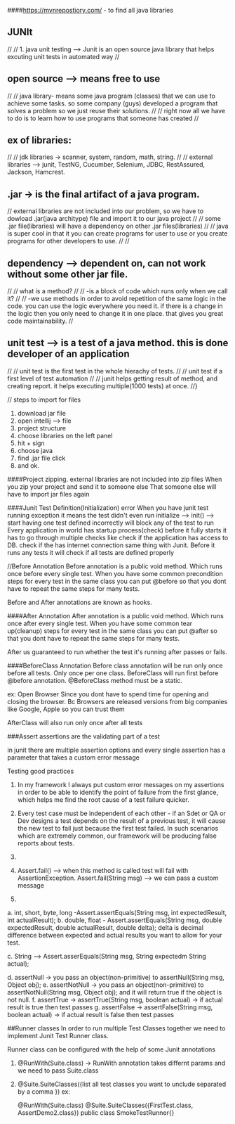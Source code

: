####https://mvnrepostiory.com/ - to find all java libraries 

## JUNIt
//
//            1. java unit testing —> Junit is an open source java library that helps excuting unit tests in automated way
//
##   open source —> means free to use
//
//    java library- means some java program (classes) that we can use to achieve some tasks. so some company (guys) developed a program that solves a problem so we just reuse their solutions.
//
//    right now all we have to do is to learn how to use programs that someone has created
//
 ##    ex of libraries:
//
//    jdk libraries → scanner, system, random, math, string.
//
//    external libraries —> junit, TestNG, Cucumber, Selenium, JDBC, RestAssured, Jackson, Hamcrest.
  ##           .jar → is the final artifact of a java program.
//    external libraries are not included into our problem, so we have to dowload .jar(java architype) file and import it to our java project
//
//    some .jar file(libraries) will have a dependency on other .jar files(libraries)
//
//    java is super cool in that it you can create programs for user to use or you create programs for other developers to use.
//
//
##            dependency —> dependent on, can not work without some other jar file.
//
//    what is a method?
//
//            -is a block of code which runs only when we call it?
//
//            -we use methods in order to avoid repetition of the same logic in the code. you can use the logic everywhere you need it. if there is a change in the logic then you only need to change it in one place. that gives you great code maintainability.
//
##    unit test —> is a test of a java method. this is done developer of an application
//
//    unit test is the first test in the whole hierachy of tests.
//
//    unit test if a first level of test automation
//
//    junit helps getting result of method, and creating report. it helps executing multiple(1000 tests) at once.
//}

// steps to import for files
1. download jar file
2. open intellij --> file 
3. project structure 
4. choose libraries on the left panel 
5. hit + sign 
6. choose java
7. find .jar file click 
8. and ok. 



####Project zipping. 
external libraries are not included into zip files
When you zip your project and send it to someone else 
That someone else will have to import jar files again

####Junit Test Definition(Initialization) error
When you have junit test running exception
it means the test didn't even run
initialize --> init() --> start
having one test defined incorrectly will block any of the test
to run Every application in world has startup process(check)
before it fully starts it has to go through multiple checks
like check if the application has access to DB.
check if the has internet connection
same thing with Junit. Before it runs any tests it will
check if all tests are defined properly


//Before Annotation
Before annotation is a public void method. Which runs once before 
every single test. When you have some common precondition steps
for every test in the same class you can put @before so that 
you dont have to repeat the same steps for many tests. 

Before and After annotations are known as hooks. 

####After Annotation
After annotation is a public void method. Which runs once after
every single test. When you have some common tear up(cleanup) steps
for every test in the same class you can put @after so that
you dont have to repeat the same steps for many tests. 

After us guaranteed to run whether the test it's running after 
passes or fails. 


####BeforeClass Annotation
Before class annotation will be run only once before all tests. 
Only once per one class. BeforeClass will run first before
@before annotation.
@BeforeClass method must be a static. 

ex: Open Browser Since you dont have to spend time for 
opening and closing the browser. Bc Browsers are released versions 
from big companies like Google, Apple so you can trust them

AfterClass will also run only once after all tests

###Assert 
assertions are the validating part of a test 

in junit there are multiple assertion options and every single assertion has a parameter that takes a custom error message

Testing good practices
1. In my framework I always put custom error messages on my assertions in order to be able to identify the point 
of failure from the first glance, which helps me find the root cause of a test failure quicker.

2. Every test case must be independent of each other - if an Sdet or QA or Dev designs a test depends on the 
result of a previous test, it will cause the new test to fail just because the first test failed. In such scenarios
which are extremely common, our framework will be producing false reports about tests. 

3. 



1. Assert.fail() --> when this method is called test will fail
with AssertionException.
Assert.fail(String msg) --> we can pass a custom message

2. 
a. int, short, byte, long -Assert.assertEquals(String msg, int expectedResult, int actualResult);
b. double, float - Assert.assertEquals(String msg, double  expectedResult, double actualResult, double delta);
delta is decimal difference between expected and actual results you want to allow for your test.

c. String --> Assert.asserEquals(String msg, String expectedm String actual);

d. assertNull -> you pass an object(non-primitive) to assertNull(String msg, Object obj);
e. assertNotNull -> you pass an object(non-primitive) to assertNotNull(String msg, Object obj); and it will return
true if the object is not null.
f. assertTrue -> assertTrue(String msg, boolean actual) -> if actual result is true then test passes
g. assertFalse -> assertFalse(String msg, boolean actual) -> if actual result is false then test passes



##Runner classes
In order to run multiple Test Classes together we need to implement Junit 
Test Runner class.

Runner class can be configured with the help of some Junit annotations

1. @RunWith(Suite.class) -> RunWith annotation takes differnt params and we
need to pass Suite.class

2. @Suite.SuiteClasses({list all test classes you want to unclude separated by a comma })
ex:

   @RunWith(Suite.class)
   @Suite.SuiteClasses({FirstTest.class, AssertDemo2.class})
   public class SmokeTestRunner{} 